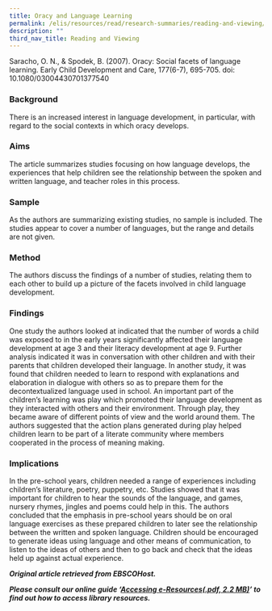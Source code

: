 ```yaml
---
title: Oracy and Language Learning
permalink: /elis/resources/read/research-summaries/reading-and-viewing/oracy-and-language-learning/
description: ""
third_nav_title: Reading and Viewing
---
```

Saracho, O. N., & Spodek, B. (2007). Oracy: Social facets of language learning. Early Child Development and Care, 177(6-7), 695-705. doi: 10.1080/03004430701377540

### Background

There is an increased interest in language development, in particular, with regard to the social contexts in which oracy develops.

### Aims

The article summarizes studies focusing on how language develops, the experiences that help children see the relationship between the spoken and written language, and teacher roles in this process.

### Sample

As the authors are summarizing existing studies, no sample is included. The studies appear to cover a number of languages, but the range and details are not given.

### Method

The authors discuss the findings of a number of studies, relating them to each other to build up a picture of the facets involved in child language development.

### Findings

One study the authors looked at indicated that the number of words a child was exposed to in the early years significantly affected their language development at age 3 and their literacy development at age 9. Further analysis indicated it was in conversation with other children and with their parents that children developed their language. In another study, it was found that children needed to learn to respond with explanations and elaboration in dialogue with others so as to prepare them for the decontextualized language used in school. An important part of the children’s learning was play which promoted their language development as they interacted with others and their environment. Through play, they became aware of different points of view and the world around them. The authors suggested that the action plans generated during play helped children learn to be part of a literate community where members cooperated in the process of meaning making.

### Implications

In the pre-school years, children needed a range of experiences including children’s literature, poetry, puppetry, etc. Studies showed that it was important for children to hear the sounds of the language, and games, nursery rhymes, jingles and poems could help in this. The authors concluded that the emphasis in pre-school years should be on oral language exercises as these prepared children to later see the relationship between the written and spoken language. Children should be encouraged to generate ideas using language and other means of communication, to listen to the ideas of others and then to go back and check that the ideas held up against actual experience.

_**Original article retrieved from EBSCOHost.**_  

**_Please consult our online guide ‘[Accessing e-Resources(.pdf, 2.2 MB)](https://academyofsingaporeteachers-moe-edu-sg-admin.cwp.sg/elis/resources/read/research-summaries/reading-and-viewing/18e45074-6b1b-4ac7-811f-1a8da16c4f81 "Accessing e-Resources")’ to find out how to access library resources._**